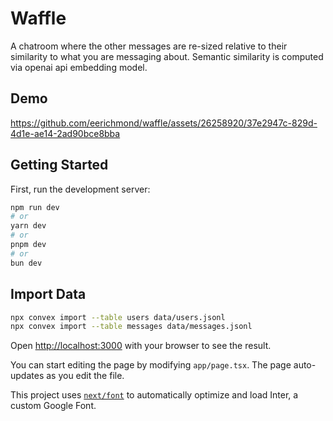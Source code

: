 
# Waffle

A chatroom where the other messages are re-sized relative to their similarity to what you are messaging about. Semantic similarity is computed via openai api embedding model.

## Demo


https://github.com/eerichmond/waffle/assets/26258920/37e2947c-829d-4d1e-ae14-2ad90bce8bba



## Getting Started

First, run the development server:

```bash
npm run dev
# or
yarn dev
# or
pnpm dev
# or
bun dev
```

## Import Data

```bash
npx convex import --table users data/users.jsonl
npx convex import --table messages data/messages.jsonl
```

Open [http://localhost:3000](http://localhost:3000) with your browser to see the result.

You can start editing the page by modifying `app/page.tsx`. The page auto-updates as you edit the file.

This project uses [`next/font`](https://nextjs.org/docs/basic-features/font-optimization) to automatically optimize and load Inter, a custom Google Font.

